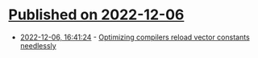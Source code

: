# [Published on 2022-12-06](index.md)

* [2022-12-06, 16:41:24](https://news.ycombinator.com/item?id=33882903) - [Optimizing compilers reload vector constants needlessly](https://lemire.me/blog/2022/12/06/optimizing-compilers-reload-vector-constants-needlessly/)
